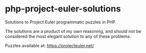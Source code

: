 # php-project-euler-solutions
Solutions to Project Euler programmatic puzzles in PHP.

The solutions are a product of my own reasoning, and should not be considered the most elegant solution to any of these problems.

Puzzles available at: https://projecteuler.net/
